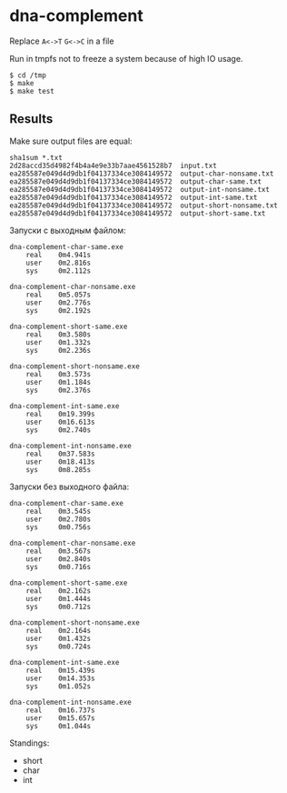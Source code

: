 # dna-complement
Replace `A<->T` `G<->C` in a file

Run in tmpfs not to freeze a system because of high IO usage.

```
$ cd /tmp
$ make
$ make test
```

## Results

Make sure output files are equal:
```
sha1sum *.txt
2d28accd35d4982f4b4a4e9e33b7aae4561528b7  input.txt
ea285587e049d4d9db1f04137334ce3084149572  output-char-nonsame.txt
ea285587e049d4d9db1f04137334ce3084149572  output-char-same.txt
ea285587e049d4d9db1f04137334ce3084149572  output-int-nonsame.txt
ea285587e049d4d9db1f04137334ce3084149572  output-int-same.txt
ea285587e049d4d9db1f04137334ce3084149572  output-short-nonsame.txt
ea285587e049d4d9db1f04137334ce3084149572  output-short-same.txt
```

Запуски с выходным файлом:
```
dna-complement-char-same.exe
    real    0m4.941s
    user    0m2.816s
    sys     0m2.112s

dna-complement-char-nonsame.exe
    real    0m5.057s
    user    0m2.776s
    sys     0m2.192s

dna-complement-short-same.exe
    real    0m3.580s
    user    0m1.332s
    sys     0m2.236s

dna-complement-short-nonsame.exe
    real    0m3.573s
    user    0m1.184s
    sys     0m2.376s

dna-complement-int-same.exe
    real    0m19.399s
    user    0m16.613s
    sys     0m2.740s

dna-complement-int-nonsame.exe
    real    0m37.583s
    user    0m18.413s
    sys     0m8.285s
```

Запуски без выходного файла:
```
dna-complement-char-same.exe
    real    0m3.545s
    user    0m2.780s
    sys     0m0.756s

dna-complement-char-nonsame.exe
    real    0m3.567s
    user    0m2.840s
    sys     0m0.716s

dna-complement-short-same.exe
    real    0m2.162s
    user    0m1.444s
    sys     0m0.712s

dna-complement-short-nonsame.exe
    real    0m2.164s
    user    0m1.432s
    sys     0m0.724s

dna-complement-int-same.exe
    real    0m15.439s
    user    0m14.353s
    sys     0m1.052s

dna-complement-int-nonsame.exe
    real    0m16.737s
    user    0m15.657s
    sys     0m1.044s
```

Standings:
  * short
  * char
  * int
